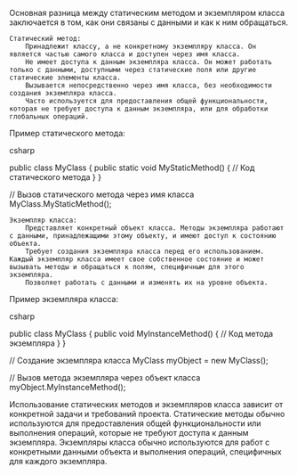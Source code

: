 Основная разница между статическим методом и экземпляром класса заключается в том, как они связаны с данными и как к ним обращаться.

    Статический метод:
        Принадлежит классу, а не конкретному экземпляру класса. Он является частью самого класса и доступен через имя класса.
        Не имеет доступа к данным экземпляра класса. Он может работать только с данными, доступными через статические поля или другие статические элементы класса.
        Вызывается непосредственно через имя класса, без необходимости создания экземпляра класса.
        Часто используется для предоставления общей функциональности, которая не требует доступа к данным экземпляра, или для обработки глобальных операций.

Пример статического метода:

csharp

public class MyClass
{
    public static void MyStaticMethod()
    {
        // Код статического метода
    }
}

// Вызов статического метода через имя класса
MyClass.MyStaticMethod();

    Экземпляр класса:
        Представляет конкретный объект класса. Методы экземпляра работают с данными, принадлежащими этому объекту, и имеют доступ к состоянию объекта.
        Требует создания экземпляра класса перед его использованием. Каждый экземпляр класса имеет свое собственное состояние и может вызывать методы и обращаться к полям, специфичным для этого экземпляра.
        Позволяет работать с данными и изменять их на уровне объекта.

Пример экземпляра класса:

csharp

public class MyClass
{
    public void MyInstanceMethod()
    {
        // Код метода экземпляра
    }
}

// Создание экземпляра класса
MyClass myObject = new MyClass();

// Вызов метода экземпляра через объект класса
myObject.MyInstanceMethod();

Использование статических методов и экземпляров класса зависит от конкретной задачи и требований проекта. Статические методы обычно используются для предоставления общей функциональности или выполнения операций, которые не требуют доступа к данным экземпляра. Экземпляры класса обычно используются для работ с конкретными данными объекта и выполнения операций, специфичных для каждого экземпляра.
